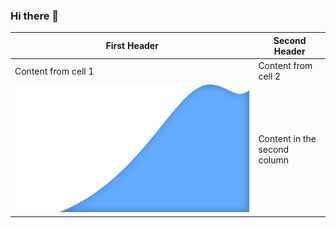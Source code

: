 ### Hi there 👋

First Header | Second Header
------------ | -------------
Content from cell 1 | Content from cell 2
![Hello image](https://github.com/VReIIo/VReIIo/blob/main/ImgFolder/H.svg) | Content in the second column


